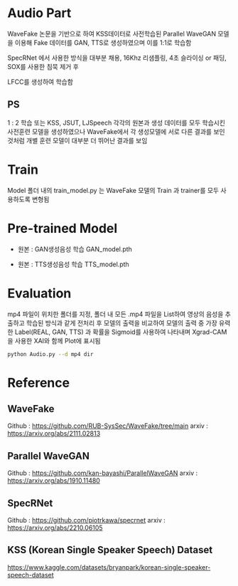 # Audio Part
WaveFake 논문을 기반으로 하여 KSS데이터로 사전학습된 Parallel WaveGAN 모델을 이용해
Fake 데이터를 GAN, TTS로 생성하였으며 이를 1:1로 학습함

SpecRNet 에서 사용한 방식을 대부분 채용, 16Khz 리샘플링, 4초 슬라이싱 or 패딩, SOX를 사용한 침묵 제거 후

LFCC를 생성하여 학습함

## PS
1 : 2 학습 또는 KSS, JSUT, LJSpeech 각각의 원본과 생성 데이터를 모두 학습시킨 사전훈련 모델을 생성하였으나 WaveFake에서 각 생성모델에 서로 다른 결과를 보인 것처럼
개별 훈련 모델이 대부분 더 뛰어난 결과를 보임

# Train
Model 폴더 내의 train_model.py 는 WaveFake 모델의 Train 과 trainer를 모두 사용하도록 변형됨

# Pre-trained Model

- 원본 : GAN생성음성 학습 GAN_model.pth

- 원본 : TTS생성음성 학습 TTS_model.pth

# Evaluation

mp4 파일이 위치한 폴더를 지정, 폴더 내 모든 .mp4 파일을 List하여 영상의 음성을 추출하고
학습된 방식과 같게 전처리 후 모델의 출력을 비교하여
모델의 출력 중 가장 유력한 Label(REAL, GAN, TTS) 과 확률을 Sigmoid를 사용하여 나타내며
Xgrad-CAM을 사용한 XAI와 함께 Plot에 표시됨

```bash
python Audio.py --d mp4 dir
```

# Reference

## WaveFake
Github : https://github.com/RUB-SysSec/WaveFake/tree/main
arxiv : https://arxiv.org/abs/2111.02813

## Parallel WaveGAN
Github : https://github.com/kan-bayashi/ParallelWaveGAN
arxiv : https://arxiv.org/abs/1910.11480

## SpecRNet
Github : https://github.com/piotrkawa/specrnet
arxiv : https://arxiv.org/abs/2210.06105

## KSS (Korean Single Speaker Speech) Dataset
https://www.kaggle.com/datasets/bryanpark/korean-single-speaker-speech-dataset